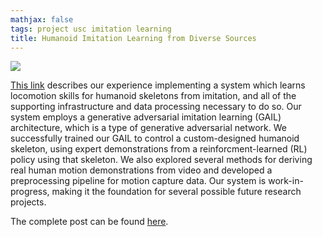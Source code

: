 ```yaml
---
mathjax: false
tags: project usc imitation learning
title: Humanoid Imitation Learning from Diverse Sources
---
```

<img src="https://uscresl.github.io/humanoid-gail/architecture.svg" class="image mod-full-width" />

[This link](https://uscresl.github.io/humanoid-gail/) describes our experience implementing a system which learns locomotion skills for humanoid skeletons from imitation, and all of the supporting infrastructure and data processing necessary to do so. Our system employs a generative adversarial imitation learning (GAIL) architecture, which is a type of generative adversarial network. We successfully trained our GAIL to control a custom-designed humanoid skeleton, using expert demonstrations from a reinforcment-learned (RL) policy using that skeleton. We also explored several methods for deriving real human motion demonstrations from video and developed a preprocessing pipeline for motion capture data. Our system is work-in-progress, making it the foundation for several possible future research projects.

The complete post can be found [here](https://uscresl.github.io/humanoid-gail/).
